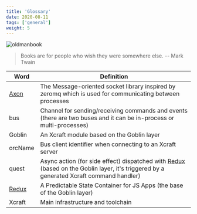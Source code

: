 ```yaml
---
title: 'Glossary'
date: 2020-08-11
tags: ['general']
weight: 5
---
```


![oldmanbook](/img/oldmanbook.svg?width=200px)

> Books are for people who wish they were somewhere else. -- Mark Twain

| Word       | Definition                                                                                                                                  |
| ---------- | ------------------------------------------------------------------------------------------------------------------------------------------- |
| [Axon][1]  | The Message-oriented socket library inspired by zeromq which is used for communicating between processes                                    |
| bus        | Channel for sending/receiving commands and events (there are two buses and it can be in-process or multi-processes)                         |
| Goblin     | An Xcraft module based on the Goblin layer                                                                                                  |
| orcName    | Bus client identifier when connecting to an Xcraft server                                                                                   |
| quest      | Async action (for side effect) dispatched with [Redux][2] (based on the Goblin layer, it's triggered by a generated Xcraft command handler) |
| [Redux][2] | A Predictable State Container for JS Apps (the base of the Goblin layer)                                                                    |
| Xcraft     | Main infrastructure and toolchain                                                                                                           |

[1]: https://github.com/Xcraft-Inc/axon
[2]: https://redux.js.org/
